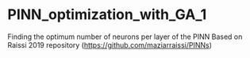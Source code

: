 # PINN_optimization_with_GA_1
Finding the optimum number of neurons per layer of the PINN
Based on Raissi 2019 repository (https://github.com/maziarraissi/PINNs)
